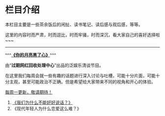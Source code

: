 # 栏目介绍

本栏目主要是一些茶余饭后的闲扯、读书笔记、读后感与观后感，等等。

这里的内容时而严肃，时而逗比，时而牢骚，时而深沉，看大家自己的喜好选择啦~~~

----

^^^**[《你的月亮黑了心》](https://www.ximalaya.com/yule/46899127/)**^^^

由“__过期网红回收处理中心__”出品的泛娱乐清谈节目。

在这里我们每周会就一些有趣的话题进行深入讨论与吐槽，可能十分片面，可能十分主观，甚至可能政治不正确。但是希望给大家带来不同的视角和开心的体验。

[每周一更新，敬请期待！](https://www.ximalaya.com/yule/46899127/)

1.	[《我们为什么不能好好说话？》](https://www.ximalaya.com/yule/46899127/388141549)
2.	《现代年轻人为什么恋爱这么难？》